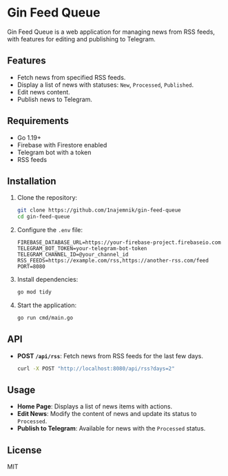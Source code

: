 # Gin Feed Queue

Gin Feed Queue is a web application for managing news from RSS feeds, with features for editing and publishing to Telegram.

## Features
- Fetch news from specified RSS feeds.
- Display a list of news with statuses: `New`, `Processed`, `Published`.
- Edit news content.
- Publish news to Telegram.

## Requirements
- Go 1.19+
- Firebase with Firestore enabled
- Telegram bot with a token
- RSS feeds

## Installation
1. Clone the repository:
    ```bash
    git clone https://github.com/1najemnik/gin-feed-queue
    cd gin-feed-queue
    ```
2. Configure the `.env` file:
    ```plaintext
    FIREBASE_DATABASE_URL=https://your-firebase-project.firebaseio.com
    TELEGRAM_BOT_TOKEN=your-telegram-bot-token
    TELEGRAM_CHANNEL_ID=@your_channel_id
    RSS_FEEDS=https://example.com/rss,https://another-rss.com/feed
    PORT=8080
    ```
3. Install dependencies:
    ```bash
    go mod tidy
    ```
4. Start the application:
    ```bash
    go run cmd/main.go
    ```

## API
- **POST `/api/rss`**: Fetch news from RSS feeds for the last few days.
    ```bash
    curl -X POST "http://localhost:8080/api/rss?days=2"
    ```

## Usage
- **Home Page**: Displays a list of news items with actions.
- **Edit News**: Modify the content of news and update its status to `Processed`.
- **Publish to Telegram**: Available for news with the `Processed` status.

## License
MIT
